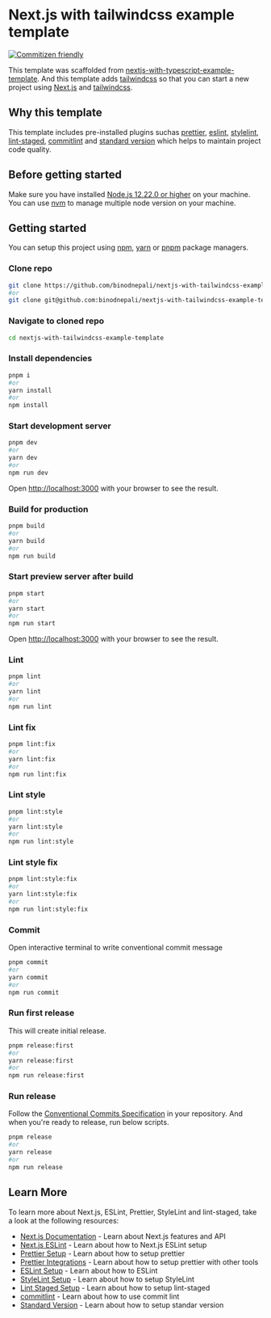 # Next.js with tailwindcss example template

[![Commitizen friendly](https://img.shields.io/badge/commitizen-friendly-brightgreen.svg)](http://commitizen.github.io/cz-cli/)

This template was scaffolded from [nextjs-with-typescript-example-template](https://github.com/binodnepali/nextjs-with-typescript-example-template). And this template adds [tailwindcss](https://tailwindcss.com/) so that you can  start a new project using [Next.js](https://nextjs.org/) and [tailwindcss](https://tailwindcss.com/).

## Why this template

This template includes pre-installed plugins suchas [prettier](https://prettier.io/), [eslint](https://eslint.org/), [stylelint](https://stylelint.io/), [lint-staged](https://github.com/okonet/lint-staged), [commitlint](https://commitlint.js.org/) and [standard version](https://github.com/conventional-changelog/standard-version) which helps to maintain project code quality.

## Before getting started

Make sure you have installed [Node.js 12.22.0 or higher](https://nodejs.org/en/) on your machine. You can use [nvm](https://github.com/nvm-sh/nvm) to manage multiple node version on your machine.

## Getting started

You can setup this project using [npm](https://www.npmjs.com/), [yarn](https://yarnpkg.com/) or [pnpm](https://pnpm.io/) package managers.

### Clone repo

```bash
git clone https://github.com/binodnepali/nextjs-with-tailwindcss-example-template.git
#or
git clone git@github.com:binodnepali/nextjs-with-tailwindcss-example-template.git
```

### Navigate to cloned repo

```bash
cd nextjs-with-tailwindcss-example-template
```

### Install dependencies

```bash
pnpm i
#or
yarn install
#or
npm install
```

### Start development server

```bash
pnpm dev
#or
yarn dev
#or
npm run dev
```

Open [http://localhost:3000](http://localhost:3000) with your browser to see the result.

### Build for production

```bash
pnpm build
#or
yarn build
#or
npm run build
```

### Start preview server after build

```bash
pnpm start
#or
yarn start
#or
npm run start
```

Open [http://localhost:3000](http://localhost:3000) with your browser to see the result.

### Lint

```bash
pnpm lint
#or
yarn lint
#or 
npm run lint
```

### Lint fix

```bash
pnpm lint:fix
#or
yarn lint:fix
#or 
npm run lint:fix
```

### Lint style

```bash
pnpm lint:style
#or
yarn lint:style
#or 
npm run lint:style
```

### Lint style fix

```bash
pnpm lint:style:fix
#or
yarn lint:style:fix
#or 
npm run lint:style:fix
```

### Commit

Open interactive terminal to write conventional commit message

```bash
pnpm commit
#or
yarn commit
#or 
npm run commit
```

### Run first release

This will create initial release.

```bash
pnpm release:first
#or
yarn release:first
#or
npm run release:first
```

### Run release

Follow the [Conventional Commits Specification](https://www.conventionalcommits.org/en/v1.0.0/) in your repository. And when you're ready to release, run below scripts.

```bash
pnpm release
#or
yarn release
#or
npm run release
```

## Learn More

To learn more about Next.js, ESLint, Prettier, StyleLint and lint-staged, take a look at the following resources:

* [Next.js Documentation](https://nextjs.org/docs) - Learn about Next.js features and API
* [Next.js ESLint](https://nextjs.org/docs/basic-features/eslint) - Learn about how to Next.js ESLint setup
* [Prettier Setup](https://prettier.io/docs/en/install.html) - Learn about how to setup prettier
* [Prettier Integrations](https://prettier.io/docs/en/related-projects.html) - Learn about how to setup prettier with other tools
* [ESLint Setup](https://eslint.org/docs/user-guide/getting-started) - Learn about how to ESLint
* [StyleLint Setup](https://stylelint.io/user-guide/get-started) - Learn about how to setup StyleLint
* [Lint Staged Setup](https://github.com/okonet/lint-staged) - Learn about how to setup lint-staged
* [commitlint](https://commitlint.js.org/) - Learn about how to use commit lint
* [Standard Version](https://github.com/conventional-changelog/standard-version) - Learn about how to setup standar version

